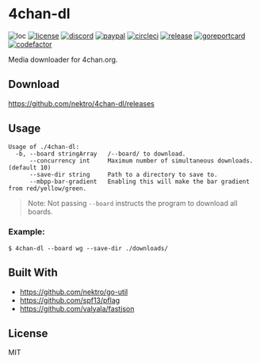 # 4chan-dl
![loc](https://sloc.xyz/github/nektro/4chan-dl)
[![license](https://img.shields.io/github/license/nektro/4chan-dl.svg)](https://github.com/nektro/4chan-dl/blob/master/LICENSE)
[![discord](https://img.shields.io/discord/551971034593755159.svg)](https://discord.gg/P6Y4zQC)
[![paypal](https://img.shields.io/badge/donate-paypal-009cdf)](https://paypal.me/nektro)
[![circleci](https://circleci.com/gh/nektro/4chan-dl.svg?style=svg)](https://circleci.com/gh/nektro/4chan-dl)
[![release](https://img.shields.io/github/v/release/nektro/4chan-dl)](https://github.com/nektro/4chan-dl/releases/latest)
[![goreportcard](https://goreportcard.com/badge/github.com/nektro/4chan-dl)](https://goreportcard.com/report/github.com/nektro/4chan-dl)
[![codefactor](https://www.codefactor.io/repository/github/nektro/4chan-dl/badge)](https://www.codefactor.io/repository/github/nektro/4chan-dl)

Media downloader for 4chan.org.

## Download
https://github.com/nektro/4chan-dl/releases

## Usage
```
Usage of ./4chan-dl:
  -b, --board stringArray   /--board/ to download.
      --concurrency int     Maximum number of simultaneous downloads. (default 10)
      --save-dir string     Path to a directory to save to.
      --mbpp-bar-gradient   Enabling this will make the bar gradient from red/yellow/green.
```

> Note: Not passing `--board` instructs the program to download all boards.

### Example:
```
$ 4chan-dl --board wg --save-dir ./downloads/
```

## Built With
- https://github.com/nektro/go-util
- https://github.com/spf13/pflag
- https://github.com/valyala/fastjson

## License
MIT
